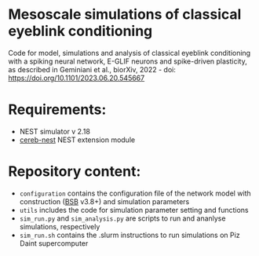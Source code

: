# Mesoscale simulations of classical eyeblink conditioning
Code for model, simulations and analysis of classical eyeblink conditioning with a spiking neural network, E-GLIF neurons and spike-driven plasticity, as described in Geminiani et al., biorXiv, 2022 - doi: https://doi.org/10.1101/2023.06.20.545667


# Requirements:
- NEST simulator v 2.18
- <a href="https://github.com/dbbs-lab/cereb-nest">cereb-nest</a>  NEST extension module

# Repository content:
- `configuration` contains the configuration file of the network model with construction (<a href="https://github.com/dbbs-lab/bsb">BSB</a> v3.8+) and simulation parameters
- `utils` includes the code for simulation parameter setting and functions
- `sim_run.py` and `sim_analysis.py` are scripts to run and ananlyse simulations, respectively
- `sim_run.sh` contains the .slurm instructions to run simulations on Piz Daint supercomputer
